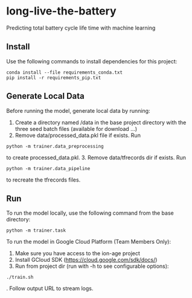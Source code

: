# long-live-the-battery
Predicting total battery cycle life time with machine learning

## Install
Use the following commands to install dependencies for this project:
```
conda install --file requirements_conda.txt
pip install -r requirements_pip.txt
```

## Generate Local Data
Before running the model, generate local data by running:
1. Create a directory named /data in the base project directory with the three seed batch files (available for download ...)
2. Remove data/processed_data.pkl file if exists.  Run
```
python -m trainer.data_preprocessing
```
to create processed_data.pkl.
3. Remove data/tfrecords dir if exists.  Run
```
python -m trainer.data_pipeline
```
to recreate the tfrecords files.


## Run
To run the model locally, use the following command from the base directory:
```
python -m trainer.task
```

To run the model in Google Cloud Platform (Team Members Only):

1. Make sure you have access to the ion-age project
2. Install GCloud SDK (https://cloud.google.com/sdk/docs/)
3. Run from project dir (run with -h to see configurable options):
```
./train.sh
```
  .  Follow output URL to stream logs.
